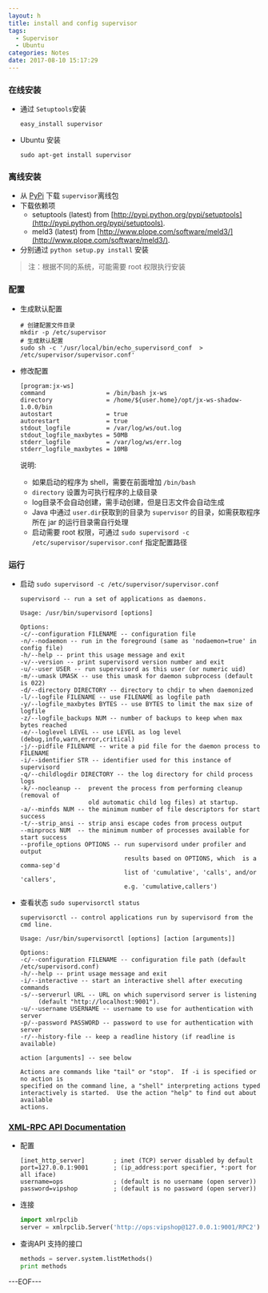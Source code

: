 ```yaml
---
layout: h
title: install and config supervisor
tags:
  - Supervisor
  - Ubuntu
categories: Notes
date: 2017-08-10 15:17:29
---
```





### 在线安装

- 通过 `Setuptools`安装

  `easy_install supervisor`

- Ubuntu 安装

  `sudo apt-get install supervisor `

### 离线安装

- 从 [PyPi](http://pypi.python.org/pypi/supervisor) 下载 `supervisor`离线包
- 下载依赖项
  - setuptools (latest) from [http://pypi.python.org/pypi/setuptools](http://pypi.python.org/pypi/setuptools).
  - meld3 (latest) from [http://www.plope.com/software/meld3/](http://www.plope.com/software/meld3/).
- 分别通过 `python setup.py install` 安装

> 注：根据不同的系统，可能需要 root 权限执行安装

<!--- more--->

### 配置

- 生成默认配置

  ```shell
  # 创建配置文件目录
  mkdir -p /etc/supervisor
  # 生成默认配置
  sudo sh -c '/usr/local/bin/echo_supervisord_conf  > /etc/supervisor/supervisor.conf'
  ```

- 修改配置
  ```
  [program:jx-ws]
  command                 = /bin/bash jx-ws
  directory               = /home/${user.home}/opt/jx-ws-shadow-1.0.0/bin
  autostart               = true
  autorestart             = true
  stdout_logfile          = /var/log/ws/out.log
  stdout_logfile_maxbytes = 50MB
  stderr_logfile          = /var/log/ws/err.log
  stderr_logfile_maxbytes = 10MB
  ```

  说明: 
   - 如果启动的程序为 shell，需要在前面增加 `/bin/bash`
   - `directory` 设置为可执行程序的上级目录
   - log目录不会自动创建，需手动创建，但是日志文件会自动生成
   - Java 中通过 `user.dir`获取到的目录为 `supervisor` 的目录，如需获取程序所在 jar 的运行目录需自行处理
   - 启动需要 root 权限，可通过 `sudo supervisord -c /etc/supervisor/supervisor.conf` 指定配置路径

### 运行

- 启动 `sudo supervisord -c /etc/supervisor/supervisor.conf`

  ```shell
  supervisord -- run a set of applications as daemons.

  Usage: /usr/bin/supervisord [options]

  Options:
  -c/--configuration FILENAME -- configuration file
  -n/--nodaemon -- run in the foreground (same as 'nodaemon=true' in config file)
  -h/--help -- print this usage message and exit
  -v/--version -- print supervisord version number and exit
  -u/--user USER -- run supervisord as this user (or numeric uid)
  -m/--umask UMASK -- use this umask for daemon subprocess (default is 022)
  -d/--directory DIRECTORY -- directory to chdir to when daemonized
  -l/--logfile FILENAME -- use FILENAME as logfile path
  -y/--logfile_maxbytes BYTES -- use BYTES to limit the max size of logfile
  -z/--logfile_backups NUM -- number of backups to keep when max bytes reached
  -e/--loglevel LEVEL -- use LEVEL as log level (debug,info,warn,error,critical)
  -j/--pidfile FILENAME -- write a pid file for the daemon process to FILENAME
  -i/--identifier STR -- identifier used for this instance of supervisord
  -q/--childlogdir DIRECTORY -- the log directory for child process logs
  -k/--nocleanup --  prevent the process from performing cleanup (removal of
                     old automatic child log files) at startup.
  -a/--minfds NUM -- the minimum number of file descriptors for start success
  -t/--strip_ansi -- strip ansi escape codes from process output
  --minprocs NUM  -- the minimum number of processes available for start success
  --profile_options OPTIONS -- run supervisord under profiler and output
                               results based on OPTIONS, which  is a comma-sep'd
                               list of 'cumulative', 'calls', and/or 'callers',
                               e.g. 'cumulative,callers')
  ```

- 查看状态 `sudo supervisorctl status`

  ```shell
  supervisorctl -- control applications run by supervisord from the cmd line.

  Usage: /usr/bin/supervisorctl [options] [action [arguments]]

  Options:
  -c/--configuration FILENAME -- configuration file path (default /etc/supervisord.conf)
  -h/--help -- print usage message and exit
  -i/--interactive -- start an interactive shell after executing commands
  -s/--serverurl URL -- URL on which supervisord server is listening
       (default "http://localhost:9001").
  -u/--username USERNAME -- username to use for authentication with server
  -p/--password PASSWORD -- password to use for authentication with server
  -r/--history-file -- keep a readline history (if readline is available)

  action [arguments] -- see below

  Actions are commands like "tail" or "stop".  If -i is specified or no action is
  specified on the command line, a "shell" interpreting actions typed
  interactively is started.  Use the action "help" to find out about available
  actions.
  ```

### [XML-RPC API Documentation](http://supervisord.org/api.html)

- 配置

  ```
  [inet_http_server]        ; inet (TCP) server disabled by default
  port=127.0.0.1:9001       ; (ip_address:port specifier, *:port for all iface)
  username=ops              ; (default is no username (open server))
  password=vipshop          ; (default is no password (open server))
  ```

- 连接

  ```python
  import xmlrpclib
  server = xmlrpclib.Server('http://ops:vipshop@127.0.0.1:9001/RPC2')
  ```

- 查询API 支持的接口

  ```python
  methods = server.system.listMethods()
  print methods
  ```



---EOF---